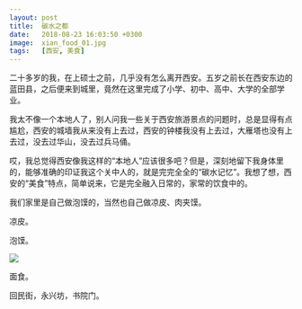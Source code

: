 ```yaml
---
layout: post
title:  碳水之都
date:   2018-08-23 16:03:50 +0300
image:  xian_food_01.jpg
tags:   [西安, 美食]
---
```

二十多岁的我，在上硕士之前，几乎没有怎么离开西安。五岁之前长在西安东边的蓝田县，之后便来到城里，竟然在这里完成了小学、初中、高中、大学的全部学业。

我太不像一个本地人了，别人问我一些关于西安旅游景点的问题时，总是显得有点尴尬，西安的城墙我从来没有上去过，西安的钟楼我没有上去过，大雁塔也没有上去过，没去过华山，没去过兵马俑。

哎，我总觉得西安像我这样的“本地人”应该很多吧？但是，深刻地留下我身体里的，能够准确的印证我这个关中人的，就是完完全全的“碳水记忆”。我想了想，西安的“美食”特点，简单说来，它是完全融入日常的，家常的饮食中的。

我们家里是自己做泡馍的，当然也自己做凉皮、肉夹馍。

凉皮。

泡馍。

![]({{site.baseurl}}/img/04.jpg)

面食。

回民街，永兴坊，书院门。
